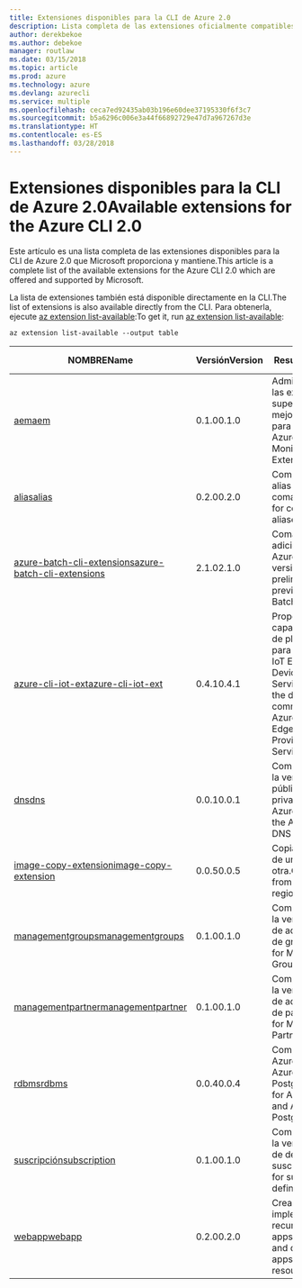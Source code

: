 ```yaml
---
title: Extensiones disponibles para la CLI de Azure 2.0
description: Lista completa de las extensiones oficialmente compatibles para la CLI de Azure 2.0.
author: derekbekoe
ms.author: debekoe
manager: routlaw
ms.date: 03/15/2018
ms.topic: article
ms.prod: azure
ms.technology: azure
ms.devlang: azurecli
ms.service: multiple
ms.openlocfilehash: ceca7ed92435ab03b196e60dee37195330f6f3c7
ms.sourcegitcommit: b5a6296c006e3a44f66892729e47d7a967267d3e
ms.translationtype: HT
ms.contentlocale: es-ES
ms.lasthandoff: 03/28/2018
---
```

# <a name="available-extensions-for-the-azure-cli-20"></a><span data-ttu-id="a3497-103">Extensiones disponibles para la CLI de Azure 2.0</span><span class="sxs-lookup"><span data-stu-id="a3497-103">Available extensions for the Azure CLI 2.0</span></span>

<span data-ttu-id="a3497-104">Este artículo es una lista completa de las extensiones disponibles para la CLI de Azure 2.0 que Microsoft proporciona y mantiene.</span><span class="sxs-lookup"><span data-stu-id="a3497-104">This article is a complete list of the available extensions for the Azure CLI 2.0 which are offered and supported by Microsoft.</span></span>

<span data-ttu-id="a3497-105">La lista de extensiones también está disponible directamente en la CLI.</span><span class="sxs-lookup"><span data-stu-id="a3497-105">The list of extensions is also available directly from the CLI.</span></span> <span data-ttu-id="a3497-106">Para obtenerla, ejecute [az extension list-available](/cli/azure/extension?view=azure-cli-latest#az-extension-list-available):</span><span class="sxs-lookup"><span data-stu-id="a3497-106">To get it, run [az extension list-available](/cli/azure/extension?view=azure-cli-latest#az-extension-list-available):</span></span>

```azurecli
az extension list-available --output table
```

| <span data-ttu-id="a3497-107">NOMBRE</span><span class="sxs-lookup"><span data-stu-id="a3497-107">Name</span></span> | <span data-ttu-id="a3497-108">Versión</span><span class="sxs-lookup"><span data-stu-id="a3497-108">Version</span></span> | <span data-ttu-id="a3497-109">Resumen</span><span class="sxs-lookup"><span data-stu-id="a3497-109">Summary</span></span> | <span data-ttu-id="a3497-110">Vista previa</span><span class="sxs-lookup"><span data-stu-id="a3497-110">Preview</span></span> |
|------|---------|---------|---------|
| [<span data-ttu-id="a3497-111">aem</span><span class="sxs-lookup"><span data-stu-id="a3497-111">aem</span></span>](https://github.com/Azure/azure-cli-extensions) | <span data-ttu-id="a3497-112">0.1.0</span><span class="sxs-lookup"><span data-stu-id="a3497-112">0.1.0</span></span> | <span data-ttu-id="a3497-113">Administración de las extensiones de supervisión mejorada de Azure para SAP.</span><span class="sxs-lookup"><span data-stu-id="a3497-113">Manage Azure Enhanced Monitoring Extensions for SAP.</span></span> |  |
| [<span data-ttu-id="a3497-114">alias</span><span class="sxs-lookup"><span data-stu-id="a3497-114">alias</span></span>](https://github.com/Azure/azure-cli-extensions) | <span data-ttu-id="a3497-115">0.2.0</span><span class="sxs-lookup"><span data-stu-id="a3497-115">0.2.0</span></span> | <span data-ttu-id="a3497-116">Compatibilidad con alias de comandos.</span><span class="sxs-lookup"><span data-stu-id="a3497-116">Support for command aliases.</span></span> |  |
| [<span data-ttu-id="a3497-117">azure-batch-cli-extensions</span><span class="sxs-lookup"><span data-stu-id="a3497-117">azure-batch-cli-extensions</span></span>](https://github.com/Azure/azure-batch-cli-extensions) | <span data-ttu-id="a3497-118">2.1.0</span><span class="sxs-lookup"><span data-stu-id="a3497-118">2.1.0</span></span> | <span data-ttu-id="a3497-119">Comandos adicionales de Azure Batch en versión preliminar.</span><span class="sxs-lookup"><span data-stu-id="a3497-119">Additional preview Azure Batch commands.</span></span> |  |
| [<span data-ttu-id="a3497-120">azure-cli-iot-ext</span><span class="sxs-lookup"><span data-stu-id="a3497-120">azure-cli-iot-ext</span></span>](https://github.com/azure/azure-iot-cli-extension) | <span data-ttu-id="a3497-121">0.4.1</span><span class="sxs-lookup"><span data-stu-id="a3497-121">0.4.1</span></span> | <span data-ttu-id="a3497-122">Proporciona una capa de comandos de planos de datos para Azure IoT Hub, IoT Edge e IoT Device Provisioning Service.</span><span class="sxs-lookup"><span data-stu-id="a3497-122">Provides the data plane command layer for Azure IoT Hub, IoT Edge and IoT Device Provisioning Service.</span></span> |  |
| [<span data-ttu-id="a3497-123">dns</span><span class="sxs-lookup"><span data-stu-id="a3497-123">dns</span></span>](https://github.com/Azure/azure-cli-extensions) | <span data-ttu-id="a3497-124">0.0.1</span><span class="sxs-lookup"><span data-stu-id="a3497-124">0.0.1</span></span> | <span data-ttu-id="a3497-125">Compatibilidad con la versión preliminar pública de DNS privado de Azure.</span><span class="sxs-lookup"><span data-stu-id="a3497-125">Support for the Azure Private DNS Public Preview.</span></span> |  |
| [<span data-ttu-id="a3497-126">image-copy-extension</span><span class="sxs-lookup"><span data-stu-id="a3497-126">image-copy-extension</span></span>](https://github.com/Azure/azure-cli-extensions) | <span data-ttu-id="a3497-127">0.0.5</span><span class="sxs-lookup"><span data-stu-id="a3497-127">0.0.5</span></span> | <span data-ttu-id="a3497-128">Copia de imágenes de una región a otra.</span><span class="sxs-lookup"><span data-stu-id="a3497-128">Copy images from region to region.</span></span> |  |
| [<span data-ttu-id="a3497-129">managementgroups</span><span class="sxs-lookup"><span data-stu-id="a3497-129">managementgroups</span></span>](https://github.com/Azure/azure-cli-extensions) | <span data-ttu-id="a3497-130">0.1.0</span><span class="sxs-lookup"><span data-stu-id="a3497-130">0.1.0</span></span> | <span data-ttu-id="a3497-131">Compatibilidad con la versión preliminar de administración de grupos.</span><span class="sxs-lookup"><span data-stu-id="a3497-131">Support for Management Groups preview.</span></span> | <span data-ttu-id="a3497-132">Sí</span><span class="sxs-lookup"><span data-stu-id="a3497-132">Yes</span></span> |
| [<span data-ttu-id="a3497-133">managementpartner</span><span class="sxs-lookup"><span data-stu-id="a3497-133">managementpartner</span></span>](https://github.com/Azure/azure-cli-extensions) | <span data-ttu-id="a3497-134">0.1.0</span><span class="sxs-lookup"><span data-stu-id="a3497-134">0.1.0</span></span> | <span data-ttu-id="a3497-135">Compatibilidad con la versión preliminar de administración de partners.</span><span class="sxs-lookup"><span data-stu-id="a3497-135">Support for Management Partner preview.</span></span> | <span data-ttu-id="a3497-136">Sí</span><span class="sxs-lookup"><span data-stu-id="a3497-136">Yes</span></span> |
| [<span data-ttu-id="a3497-137">rdbms</span><span class="sxs-lookup"><span data-stu-id="a3497-137">rdbms</span></span>](https://github.com/Azure/azure-cli-extensions) | <span data-ttu-id="a3497-138">0.0.4</span><span class="sxs-lookup"><span data-stu-id="a3497-138">0.0.4</span></span> | <span data-ttu-id="a3497-139">Compatibilidad con Azure MySQL y Azure PostgreSQL.</span><span class="sxs-lookup"><span data-stu-id="a3497-139">Support for Azure MySQL and Azure PostgreSQL.</span></span> |  |
| [<span data-ttu-id="a3497-140">suscripción</span><span class="sxs-lookup"><span data-stu-id="a3497-140">subscription</span></span>](https://github.com/Azure/azure-cli-extensions) | <span data-ttu-id="a3497-141">0.1.0</span><span class="sxs-lookup"><span data-stu-id="a3497-141">0.1.0</span></span> | <span data-ttu-id="a3497-142">Compatibilidad con la versión preliminar de definiciones de suscripción.</span><span class="sxs-lookup"><span data-stu-id="a3497-142">Support for subscription definitions preview.</span></span> | <span data-ttu-id="a3497-143">Sí</span><span class="sxs-lookup"><span data-stu-id="a3497-143">Yes</span></span> |
| [<span data-ttu-id="a3497-144">webapp</span><span class="sxs-lookup"><span data-stu-id="a3497-144">webapp</span></span>](https://github.com/Azure/azure-cli-extensions) | <span data-ttu-id="a3497-145">0.2.0</span><span class="sxs-lookup"><span data-stu-id="a3497-145">0.2.0</span></span> | <span data-ttu-id="a3497-146">Creación e implementación de recursos de appservice.</span><span class="sxs-lookup"><span data-stu-id="a3497-146">Create and deploy appservice resources.</span></span> | <span data-ttu-id="a3497-147">Sí</span><span class="sxs-lookup"><span data-stu-id="a3497-147">Yes</span></span> |
